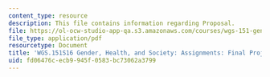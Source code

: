 ```yaml
---
content_type: resource
description: This file contains information regarding Proposal.
file: https://ol-ocw-studio-app-qa.s3.amazonaws.com/courses/wgs-151-gender-health-and-society-spring-2016/fd06476cecb9945f0583bc73062a3799_MITWGS_151S16_LGBTQProp.pdf
file_type: application/pdf
resourcetype: Document
title: 'WGS.151S16 Gender, Health, and Society: Assignments: Final Project1Proposal'
uid: fd06476c-ecb9-945f-0583-bc73062a3799
---
```

